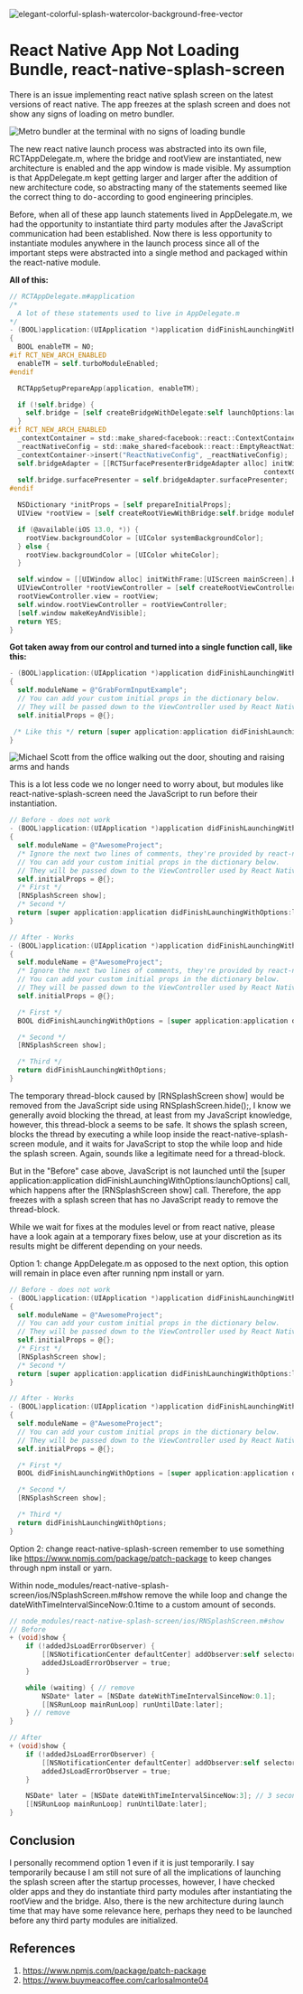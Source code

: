 ![elegant-colorful-splash-watercolor-background-free-vector](https://user-images.githubusercontent.com/25206487/224523226-5ff09764-b158-4f06-826d-4640cf9a7df5.jpeg)
# React Native App Not Loading Bundle, react-native-splash-screen

There is an issue implementing react native splash screen on the latest versions of react native. The app freezes at the splash screen and does not show any signs of loading on metro bundler. 

![Metro bundler at the terminal with no signs of loading bundle](https://user-images.githubusercontent.com/25206487/224523259-e77ef7a2-2138-49f8-8a3e-b6c667aa4b21.png)

The new react native launch process was abstracted into its own file, RCTAppDelegate.m, where the bridge and rootView are instantiated, new architecture is enabled and the app window is made visible. My assumption is that AppDelegate.m kept getting larger and larger after the addition of new architecture code, so abstracting many of the statements seemed like the correct thing to do - according to good engineering principles.

Before, when all of these app launch statements lived in AppDelegate.m, we had the opportunity to instantiate third party modules after the JavaScript communication had been established. Now there is less opportunity to instantiate modules anywhere in the launch process since all of the important steps were abstracted into a single method and packaged within the react-native module.

**All of this:**

```objective-c
// RCTAppDelegate.m#application
/*
  A lot of these statements used to live in AppDelegate.m
*/
- (BOOL)application:(UIApplication *)application didFinishLaunchingWithOptions:(NSDictionary *)launchOptions
{
  BOOL enableTM = NO;
#if RCT_NEW_ARCH_ENABLED
  enableTM = self.turboModuleEnabled;
#endif

  RCTAppSetupPrepareApp(application, enableTM);

  if (!self.bridge) {
    self.bridge = [self createBridgeWithDelegate:self launchOptions:launchOptions];
  }
#if RCT_NEW_ARCH_ENABLED
  _contextContainer = std::make_shared<facebook::react::ContextContainer const>();
  _reactNativeConfig = std::make_shared<facebook::react::EmptyReactNativeConfig const>();
  _contextContainer->insert("ReactNativeConfig", _reactNativeConfig);
  self.bridgeAdapter = [[RCTSurfacePresenterBridgeAdapter alloc] initWithBridge:self.bridge
                                                               contextContainer:_contextContainer];
  self.bridge.surfacePresenter = self.bridgeAdapter.surfacePresenter;
#endif

  NSDictionary *initProps = [self prepareInitialProps];
  UIView *rootView = [self createRootViewWithBridge:self.bridge moduleName:self.moduleName initProps:initProps];

  if (@available(iOS 13.0, *)) {
    rootView.backgroundColor = [UIColor systemBackgroundColor];
  } else {
    rootView.backgroundColor = [UIColor whiteColor];
  }

  self.window = [[UIWindow alloc] initWithFrame:[UIScreen mainScreen].bounds];
  UIViewController *rootViewController = [self createRootViewController];
  rootViewController.view = rootView;
  self.window.rootViewController = rootViewController;
  [self.window makeKeyAndVisible];
  return YES;
}
```

**Got taken away from our control and turned into a single function call, like this:**

```objective-c
- (BOOL)application:(UIApplication *)application didFinishLaunchingWithOptions:(NSDictionary *)launchOptions
{
  self.moduleName = @"GrabFormInputExample";
  // You can add your custom initial props in the dictionary below.
  // They will be passed down to the ViewController used by React Native.
  self.initialProps = @{};

 /* Like this */ return [super application:application didFinishLaunchingWithOptions:launchOptions];
}
```
![Michael Scott from the office walking out the door, shouting and raising arms and hands](https://user-images.githubusercontent.com/25206487/224523220-dcc0d17c-feed-4184-af9d-f925cfb73372.gif)

This is a lot less code we no longer need to worry about, but modules like react-native-splash-screen need the JavaScript to run before their instantiation.
```objective-c
// Before - does not work
- (BOOL)application:(UIApplication *)application didFinishLaunchingWithOptions:(NSDictionary *)launchOptions
{
  self.moduleName = @"AwesomeProject";
  /* Ignore the next two lines of comments, they're provided by react-native */
  // You can add your custom initial props in the dictionary below.
  // They will be passed down to the ViewController used by React Native.
  self.initialProps = @{};
  /* First */
  [RNSplashScreen show];
  /* Second */
  return [super application:application didFinishLaunchingWithOptions:launchOptions];
}
```
```objective-c
// After - Works
- (BOOL)application:(UIApplication *)application didFinishLaunchingWithOptions:(NSDictionary *)launchOptions
{
  self.moduleName = @"AwesomeProject";
  /* Ignore the next two lines of comments, they're provided by react-native */
  // You can add your custom initial props in the dictionary below.
  // They will be passed down to the ViewController used by React Native.
  self.initialProps = @{};

  /* First */
  BOOL didFinishLaunchingWithOptions = [super application:application didFinishLaunchingWithOptions:launchOptions];

  /* Second */
  [RNSplashScreen show];

  /* Third */
  return didFinishLaunchingWithOptions;
}
```
The temporary thread-block caused by [RNSplashScreen show] would be removed from the JavaScript side using RNSplashScreen.hide();, I know we generally avoid blocking the thread, at least from my JavaScript knowledge, however, this thread-block a seems to be safe. It shows the splash screen, blocks the thread by executing a while loop inside the react-native-splash-screen module, and it waits for JavaScript to stop the while loop and hide the splash screen. Again, sounds like a legitimate need for a thread-block.

But in the "Before" case above, JavaScript is not launched until the [super application:application didFinishLaunchingWithOptions:launchOptions] call, which happens after the [RNSplashScreen show] call. Therefore, the app freezes with a splash screen that has no JavaScript ready to remove the thread-block.

While we wait for fixes at the modules level or from react native, please have a look again at a temporary fixes below, use at your discretion as its results might be different depending on your needs.

Option 1: change AppDelegate.m as opposed to the next option, this option will remain in place even after running npm install or yarn.
```objective-c
// Before - does not work
- (BOOL)application:(UIApplication *)application didFinishLaunchingWithOptions:(NSDictionary *)launchOptions
{
  self.moduleName = @"AwesomeProject";
  // You can add your custom initial props in the dictionary below.
  // They will be passed down to the ViewController used by React Native.
  self.initialProps = @{};
  /* First */
  [RNSplashScreen show];
  /* Second */
  return [super application:application didFinishLaunchingWithOptions:launchOptions];
}
```
```objective-c
// After - Works
- (BOOL)application:(UIApplication *)application didFinishLaunchingWithOptions:(NSDictionary *)launchOptions
{
  self.moduleName = @"AwesomeProject";
  // You can add your custom initial props in the dictionary below.
  // They will be passed down to the ViewController used by React Native.
  self.initialProps = @{};

  /* First */
  BOOL didFinishLaunchingWithOptions = [super application:application didFinishLaunchingWithOptions:launchOptions];

  /* Second */
  [RNSplashScreen show];

  /* Third */
  return didFinishLaunchingWithOptions;
}
```

Option 2: change react-native-splash-screen remember to use something like https://www.npmjs.com/package/patch-package to keep changes through npm install or yarn.

Within node_modules/react-native-splash-screen/ios/NSplashScreen.m#show remove the while loop and change the dateWithTimeIntervalSinceNow:0.1time to a custom amount of seconds. 
```objective-c
// node_modules/react-native-splash-screen/ios/RNSplashScreen.m#show
// Before
+ (void)show {
    if (!addedJsLoadErrorObserver) {
        [[NSNotificationCenter defaultCenter] addObserver:self selector:@selector(jsLoadError:) name:RCTJavaScriptDidFailToLoadNotification object:nil];
        addedJsLoadErrorObserver = true;
    }

    while (waiting) { // remove
        NSDate* later = [NSDate dateWithTimeIntervalSinceNow:0.1];
        [[NSRunLoop mainRunLoop] runUntilDate:later];
    } // remove
}
```
```objective-c
// After
+ (void)show {
    if (!addedJsLoadErrorObserver) {
        [[NSNotificationCenter defaultCenter] addObserver:self selector:@selector(jsLoadError:) name:RCTJavaScriptDidFailToLoadNotification object:nil];
        addedJsLoadErrorObserver = true;
    }

    NSDate* later = [NSDate dateWithTimeIntervalSinceNow:3]; // 3 seconds timer
    [[NSRunLoop mainRunLoop] runUntilDate:later];
}
```
## Conclusion

I personally recommend option 1 even if it is just temporarily. I say temporarily because I am still not sure of all the implications of launching the splash screen after the startup processes, however, I have checked older apps and they do instantiate third party modules after instantiating the rootView and the bridge. Also, there is the new architecture during launch time that may have some relevance here, perhaps they need to be launched before any third party modules are initialized.

## References
1. https://www.npmjs.com/package/patch-package
2. https://www.buymeacoffee.com/carlosalmonte04
